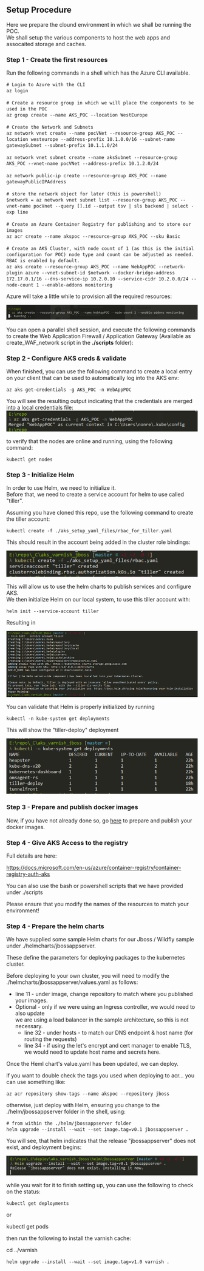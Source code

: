 ## Setup Procedure

Here we prepare the clound environment in which we shall be running the POC.  
We shall setup the various components to host the web apps and assocaited storage and caches.  

### Step 1 - Create the first resources

Run the following commands in a shell which has the Azure CLI available.

```shell
# Login to Azure with the CLI
az login

# Create a resource group in which we will place the components to be used in the POC
az group create --name AKS_POC --location WestEurope

# Create the Network and Subnets
az network vnet create --name pocVNet --resource-group AKS_POC --location westeurope --address-prefix 10.1.0.0/16 --subnet-name gatewaySubnet --subnet-prefix 10.1.1.0/24

az network vnet subnet create --name aksSubnet --resource-group AKS_POC --vnet-name pocVNet --address-prefix 10.1.2.0/24

az network public-ip create --resource-group AKS_POC --name gatewayPublicIPAddress

# store the network object for later (this is powershell)
$network = az network vnet subnet list --resource-group AKS_POC --vnet-name pocVnet --query [].id --output tsv | sls backend | select -exp line

# Create an Azure Container Registry for publishing and to store our images
az acr create --name akspoc --resource-group AKS_POC --sku Basic

# Create an AKS Cluster, with node count of 1 (as this is the initial configuration for POC) node type and count can be adjusted as needed. RBAC is enabled by default.
az aks create --resource-group AKS_POC --name WebAppPOC --network-plugin azure --vnet-subnet-id $network --docker-bridge-address 172.17.0.1/16 --dns-service-ip 10.2.0.10 --service-cidr 10.2.0.0/24 --node-count 1 --enable-addons monitoring
```

Azure will take a little while to provision all the required resources:

![waiting for AKS provisioning](./images/aks_create_waiting.png)

You can open a parallel shell session, and execute the following commands to create the Web Application Firewall / Application Gateway (Available as create_WAF_network script in the **./scripts** folder):


### Step 2 - Configure AKS creds & validate

When finished, you can use the following command to create a local entry on your client that can be used to automatically log into the AKS env:
```shell
az aks get-credentials -g AKS_POC -n WebAppPOC
```
You will see the resulting output indicating that the credentials are merged into a local credentials file:
![AKS cred merge](./images/aks_get_credentials.png)

to verify that the nodes are online and running, using the following command:
```shell
kubectl get nodes
```

### Step 3 - Initialize Helm

In order to use Helm, we need to initialize it.  
Before that, we need to create a service account for helm to use called "tiller".  

Assuming you have cloned this repo, use the following command to create the tiller account:

```shell
kubectl create -f ./aks_setup_yaml_files/rbac_for_tiller.yaml
```

This should result in the account being added in the cluster role bindings:  

![kubectl tiller](./images/kubectl_tiller_create.png)

This will allow us to use the helm charts to publish services and configure AKS.  
We then initialize Helm on our local system, to use this tiller account with:

```shell
helm init --service-account tiller
```

Resulting in

![helm init](./images/helm_init.png)

You can validate that Helm is properly initialized by running

```shell
kubectl -n kube-system get deployments
```

This will show the "tiller-deploy" deployment

![tiller deployed](./images/tiller_deployed.png)


### Step 3 - Prepare and publish docker images

Now, if you have not already done so, go [here](./docker_prep.md) to prepare and publish your docker images.

### Step 4 - Give AKS Access to the registry

Full details are here:

https://docs.microsoft.com/en-us/azure/container-registry/container-registry-auth-aks

You can also use the bash or powershell scripts that we have provided under ./scripts

Please ensure that you modify the names of the resources to match your environment!

### Step 4 - Prepare the helm charts

We have supplied some sample Helm charts for our Jboss / Wildfly sample under ./helmcharts/jbossappserver.

These define the parameters for deploying packages to the kubernetes cluster.

Before deploying to your own cluster, you will need to modify the ./helmcharts/jbossappserver/values.yaml as follows:

- line 11 - under image, change repository to match where you published your images.
- Optional - only if we were using an Ingress controller, we would need to also update  
    we are using a load balancer in the sample architecture, so this is not necessary.
    - line 32 - under hosts - to match our DNS endpoint & host name (for routing the requests)
    - line 34 - if using the let's encrypt and cert manager to enable TLS, we would need to update host name and secrets here.

Once the Heml chart's value.yaml has been updated, we can deploy.

if you want to double check the tags you used when deploying to acr... you can use something like:

```shell
az acr repository show-tags --name akspoc --repository jboss
```

otherwise, just deploy with Helm, ensuring you change to the ./helm/jbossappserver folder in the shell,  using:

```shell
# from within the ./helm/jbossappserver folder
helm upgrade --install --wait --set image.tag=v0.1 jbossappserver .
```

You will see, that helm indicates that the release "jbossappserver" does not exist, and deployment begins:


![helm jbossappserver upgrade](./images/helm_jbossappserver_upgrade.png)

while you wait for it to finish setting up, you can use the following to check on the status:

```shell
kubectl get deployments
```

or

kubectl get pods

then run the following to install the varnish cache:

cd ../varnish

```shell
helm upgrade --install --wait --set image.tag=v1.0 varnish .
```
